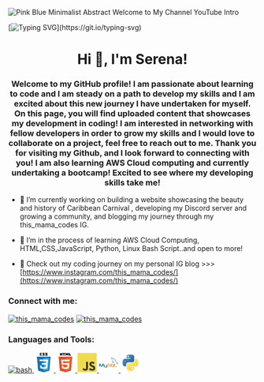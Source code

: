 
![Pink   Blue Minimalist Abstract Welcome to My Channel YouTube Intro](https://user-images.githubusercontent.com/64900773/222932340-24f543ad-a6d4-4552-8bda-8a7049bd3738.png)


[![Typing SVG](https://readme-typing-svg.demolab.com?font=Fira+Code&pause=1000&color=F751AE&width=435&lines=console.log(%22Hello%2C+I'm+Serena!%22))](https://git.io/typing-svg)

<h1 align="center">Hi 👋, I'm Serena!</h1>
<h3 align="center">Welcome to my GitHub profile! I am passionate about learning to code and I am steady on a path to develop my skills and I am excited about this new journey I have undertaken for myself. On this page, you will find uploaded content that showcases my development in coding! I am interested in networking with fellow developers in order to grow my skills and I would love to collaborate on a project, feel free to reach out to me. Thank you for visiting my Github, and I look forward to connecting with you! I am also learning AWS Cloud computing and currently undertaking a bootcamp! Excited to see where my developing skills take me!</h3>

- 🔭 I’m currently working on building a website showcasing the beauty and history of Caribbean Carnival , developing my Discord server and growing a community, and blogging my journey through my this_mama_codes IG.

- 🌱 I’m in the process of learning AWS Cloud Computing, HTML,CSS,JavaScript, Python, Linux Bash Script..and open to more!

- 📝 Check out my coding journey on my personal IG blog >>> [https://www.instagram.com/this_mama_codes/](https://www.instagram.com/this_mama_codes/)

<h3 align="left">Connect with me:</h3>
<p align="left">
<a href="https://twitter.com/this_mama_codes" target="blank"><img align="center" src="https://raw.githubusercontent.com/rahuldkjain/github-profile-readme-generator/master/src/images/icons/Social/twitter.svg" alt="this_mama_codes" height="30" width="40" /></a>
<a href="https://instagram.com/this_mama_codes" target="blank"><img align="center" src="https://raw.githubusercontent.com/rahuldkjain/github-profile-readme-generator/master/src/images/icons/Social/instagram.svg" alt="this_mama_codes" height="30" width="40" /></a>
</p>

<h3 align="left">Languages and Tools:</h3>
<p align="left"> <a href="https://www.gnu.org/software/bash/" target="_blank" rel="noreferrer"> <img src="https://www.vectorlogo.zone/logos/gnu_bash/gnu_bash-icon.svg" alt="bash" width="40" height="40"/> </a> <a href="https://www.w3schools.com/css/" target="_blank" rel="noreferrer"> <img src="https://raw.githubusercontent.com/devicons/devicon/master/icons/css3/css3-original-wordmark.svg" alt="css3" width="40" height="40"/> </a> <a href="https://www.w3.org/html/" target="_blank" rel="noreferrer"> <img src="https://raw.githubusercontent.com/devicons/devicon/master/icons/html5/html5-original-wordmark.svg" alt="html5" width="40" height="40"/> </a> <a href="https://developer.mozilla.org/en-US/docs/Web/JavaScript" target="_blank" rel="noreferrer"> <img src="https://raw.githubusercontent.com/devicons/devicon/master/icons/javascript/javascript-original.svg" alt="javascript" width="40" height="40"/> </a> <a href="https://www.mysql.com/" target="_blank" rel="noreferrer"> <img src="https://raw.githubusercontent.com/devicons/devicon/master/icons/mysql/mysql-original-wordmark.svg" alt="mysql" width="40" height="40"/> </a> <a href="https://www.python.org" target="_blank" rel="noreferrer"> <img src="https://raw.githubusercontent.com/devicons/devicon/master/icons/python/python-original.svg" alt="python" width="40" height="40"/> </a> <a href="https://www.ruby-lang.org/en/" target="_blank" rel="noreferrer"> <img src="https://raw.githubusercontent.com/devicons/devicon/master/icons/ruby/ruby-
